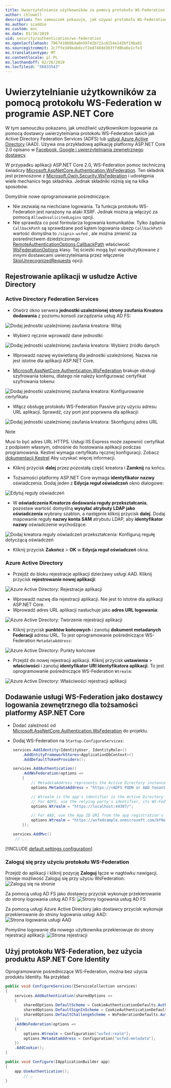 ```yaml
---
title: Uwierzytelnianie użytkowników za pomocą protokołu WS-Federation w programie ASP.NET Core
author: chlowell
description: Ten samouczek pokazuje, jak używać protokołu WS-Federation w aplikacji ASP.NET Core.
ms.author: scaddie
ms.custom: mvc
ms.date: 01/16/2019
uid: security/authentication/ws-federation
ms.openlocfilehash: 7967410686da0e59742b721c0154e143bf19ba01
ms.sourcegitcommit: 2c7ffe349eabdccf2ed748dd303ffd0ba6e1cfe3
ms.translationtype: MT
ms.contentlocale: pl-PL
ms.lasthandoff: 02/26/2019
ms.locfileid: "56833543"
---
```

# <a name="authenticate-users-with-ws-federation-in-aspnet-core"></a>Uwierzytelnianie użytkowników za pomocą protokołu WS-Federation w programie ASP.NET Core

W tym samouczku pokazano, jak umożliwić użytkownikom logowanie za pomocą dostawcy uwierzytelniania protokołu WS-Federation takich jak Active Directory Federation Services (ADFS) lub [usługi Azure Active Directory](/azure/active-directory/) (AAD). Używa ona przykładową aplikację platformy ASP.NET Core 2.0 opisano w [Facebook, Google i uwierzytelniania zewnętrznego dostawcy](xref:security/authentication/social/index).

W przypadku aplikacji ASP.NET Core 2.0, WS-Federation pomoc techniczną świadczy [Microsoft.AspNetCore.Authentication.WsFederation](https://www.nuget.org/packages/Microsoft.AspNetCore.Authentication.WsFederation). Ten składnik jest przenoszone z [Microsoft.Owin.Security.WsFederation](https://www.nuget.org/packages/Microsoft.Owin.Security.WsFederation) i udostępnia wiele mechanics tego składnika. Jednak składniki różnią się na kilka sposobów.

Domyślnie nowe oprogramowanie pośredniczące:

* Nie zezwalaj na niechciane logowania. Ta funkcja protokołu WS-Federation jest narażony na ataki XSRF. Jednak można ją włączyć za pomocą `AllowUnsolicitedLogins` opcji.
* Nie sprawdza co post formularza logowania komunikatów. Tylko żądania `CallbackPath` są sprawdzane pod kątem logowania ubezp `CallbackPath` wartość domyślna to `/signin-wsfed` , ale można zmienić za pośrednictwem dziedziczonego [RemoteAuthenticationOptions.CallbackPath](/dotnet/api/microsoft.aspnetcore.authentication.remoteauthenticationoptions.callbackpath) właściwość [ WsFederationOptions](/dotnet/api/microsoft.aspnetcore.authentication.wsfederation.wsfederationoptions) klasy. Tej ścieżki mogą być współużytkowane z innymi dostawcami uwierzytelniania przez włączenie [SkipUnrecognizedRequests](/dotnet/api/microsoft.aspnetcore.authentication.wsfederation.wsfederationoptions.skipunrecognizedrequests) opcji.

## <a name="register-the-app-with-active-directory"></a>Rejestrowanie aplikacji w usłudze Active Directory

### <a name="active-directory-federation-services"></a>Active Directory Federation Services

* Otwórz okno serwera **jednostki uzależnionej strony zaufania Kreatora dodawania** z poziomu konsoli zarządzania usług AD FS:

![Dodaj jednostki uzależnionej zaufania kreatora: Witaj](ws-federation/_static/AdfsAddTrust.png)

* Wybierz ręcznie wprowadź dane jednostki:

![Dodaj jednostki uzależnionej zaufania kreatora: Wybierz źródło danych](ws-federation/_static/AdfsSelectDataSource.png)

* Wprowadź nazwę wyświetlaną dla jednostki uzależnionej. Nazwa nie jest istotne dla aplikacji ASP.NET Core.

* [Microsoft.AspNetCore.Authentication.WsFederation](https://www.nuget.org/packages/Microsoft.AspNetCore.Authentication.WsFederation) brakuje obsługi szyfrowania tokenu, dlatego nie należy konfigurować certyfikat szyfrowania tokenu:

![Dodaj jednostki uzależnionej zaufania kreatora: Konfigurowanie certyfikatu](ws-federation/_static/AdfsConfigureCert.png)

* Włącz obsługę protokołu WS-Federation Passive przy użyciu adresu URL aplikacji. Sprawdź, czy port jest poprawna dla aplikacji:

![Dodaj jednostki uzależnionej zaufania kreatora: Skonfiguruj adres URL](ws-federation/_static/AdfsConfigureUrl.png)

> [!NOTE]
> Musi to być adres URL HTTPS. Usługi IIS Express może zapewnić certyfikat z podpisem własnym, odnośnie do hostowania aplikacji podczas programowania. Kestrel wymaga certyfikatu ręcznej konfiguracji. Zobacz [dokumentacji Kestrel](xref:fundamentals/servers/kestrel) Aby uzyskać więcej informacji.

* Kliknij przycisk **dalej** przez pozostałą część kreatora i **Zamknij** na końcu.

* Tożsamości platformy ASP.NET Core wymaga **identyfikator nazwy** oświadczenia. Dodaj jeden z **Edycja reguł oświadczeń** okno dialogowe:

![Edytuj reguły oświadczeń](ws-federation/_static/EditClaimRules.png)

* W **oświadczenia Kreatorze dodawania reguły przekształcania**, pozostaw wartość domyślną **wysyłać atrybuty LDAP jako oświadczenia** wybrany szablon, a następnie kliknij przycisk **dalej**. Dodaj mapowanie reguły **nazwy konta SAM** atrybutu LDAP, aby **identyfikator nazwy** oświadczenie wychodzące:

![Dodaj kreatora reguły oświadczeń przekształcenia: Konfiguruj regułę dotyczącą oświadczeń](ws-federation/_static/AddTransformClaimRule.png)

* Kliknij przycisk **Zakończ** > **OK** w **Edycja reguł oświadczeń** okna.

### <a name="azure-active-directory"></a>Azure Active Directory

* Przejdź do bloku rejestracje aplikacji dzierżawy usługi AAD. Kliknij przycisk **rejestrowanie nowej aplikacji**:

![Azure Active Directory: Rejestracje aplikacji](ws-federation/_static/AadNewAppRegistration.png)

* Wprowadź nazwę dla rejestracji aplikacji. Nie jest to istotne dla aplikacji ASP.NET Core.
* Wprowadź adres URL aplikacji nasłuchuje jako **adres URL logowania**:

![Azure Active Directory: Tworzenie rejestracji aplikacji](ws-federation/_static/AadCreateAppRegistration.png)

* Kliknij przycisk **punktów końcowych** i zanotuj **dokument metadanych Federacji** adresu URL. To jest oprogramowanie pośredniczące WS-Federation `MetadataAddress`:

![Azure Active Directory: Punkty końcowe](ws-federation/_static/AadFederationMetadataDocument.png)

* Przejdź do nowej rejestracji aplikacji. Kliknij przycisk **ustawienia** > **właściwości** i zanotuj **identyfikator URI Identyfikatora aplikacji**. To jest oprogramowanie pośredniczące WS-Federation `Wtrealm`:

![Azure Active Directory: Właściwości rejestracji aplikacji](ws-federation/_static/AadAppIdUri.png)

## <a name="add-ws-federation-as-an-external-login-provider-for-aspnet-core-identity"></a>Dodawanie usługi WS-Federation jako dostawcy logowania zewnętrznego dla tożsamości platformy ASP.NET Core

* Dodać zależność od [Microsoft.AspNetCore.Authentication.WsFederation](https://www.nuget.org/packages/Microsoft.AspNetCore.Authentication.WsFederation) do projektu.
* Dodaj WS-Federation na `Startup.ConfigureServices`:

    ```csharp
    services.AddIdentity<IdentityUser, IdentityRole>()
        .AddEntityFrameworkStores<ApplicationDbContext>()
        .AddDefaultTokenProviders();

    services.AddAuthentication()
        .AddWsFederation(options =>
        {
            // MetadataAddress represents the Active Directory instance used to authenticate users.
            options.MetadataAddress = "https://<ADFS FQDN or AAD tenant>/FederationMetadata/2007-06/FederationMetadata.xml";

            // Wtrealm is the app's identifier in the Active Directory instance.
            // For ADFS, use the relying party's identifier, its WS-Federation Passive protocol URL:
            options.Wtrealm = "https://localhost:44307/";

            // For AAD, use the App ID URI from the app registration's Properties blade:
            options.Wtrealm = "https://wsfedsample.onmicrosoft.com/bf0e7e6d-056e-4e37-b9a6-2c36797b9f01";
        });

    services.AddMvc()
     // ...
    ```

[!INCLUDE [default settings configuration](social/includes/default-settings.md)]

### <a name="log-in-with-ws-federation"></a>Zaloguj się przy użyciu protokołu WS-Federation

Przejdź do aplikacji i kliknij pozycję **Zaloguj** łącze w nagłówku nawigacji. Istnieje możliwość Zaloguj się przy użyciu WsFederation: ![Zaloguj się na stronie](ws-federation/_static/WsFederationButton.png)

Za pomocą usług AD FS jako dostawcy przycisk wykonuje przekierowanie do strony logowania usług AD FS: ![Strony logowania usług AD FS](ws-federation/_static/AdfsLoginPage.png)

Za pomocą usługi Azure Active Directory jako dostawcy przycisk wykonuje przekierowanie do strony logowania usługi AAD: ![Strona logowania usługi AAD](ws-federation/_static/AadSignIn.png)

Pomyślne logowanie dla nowego użytkownika przekierowuje do strony rejestracji aplikacji: ![Strona rejestracji](ws-federation/_static/Register.png)

## <a name="use-ws-federation-without-aspnet-core-identity"></a>Użyj protokołu WS-Federation, bez użycia produktu ASP.NET Core Identity

Oprogramowanie pośredniczące WS-Federation, można bez użycia produktu Identity. Na przykład:

```csharp
public void ConfigureServices(IServiceCollection services)
{
    services.AddAuthentication(sharedOptions =>
    {
        sharedOptions.DefaultScheme = CookieAuthenticationDefaults.AuthenticationScheme;
        sharedOptions.DefaultSignInScheme = CookieAuthenticationDefaults.AuthenticationScheme;
        sharedOptions.DefaultChallengeScheme = WsFederationDefaults.AuthenticationScheme;
    })
    .AddWsFederation(options =>
    {
        options.Wtrealm = Configuration["wsfed:realm"];
        options.MetadataAddress = Configuration["wsfed:metadata"];
    })
    .AddCookie();
}

public void Configure(IApplicationBuilder app)
{
    app.UseAuthentication();
        // …
}
```
